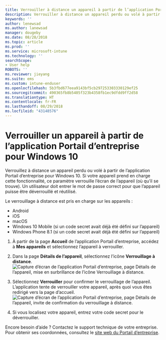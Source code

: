 ```yaml
---
title: Verrouiller à distance un appareil à partir de l’application Portail d’entreprise Intune
description: Verrouiller à distance un appareil perdu ou volé à partir de l’application Portail d’entreprise Intune pour Windows 10
keywords: ''
author: lenewsad
ms.author: lanewsad
manager: dougeby
ms.date: 08/28/2018
ms.topic: article
ms.prod: ''
ms.service: microsoft-intune
ms.technology: ''
searchScope:
- User help
ROBOTS: ''
ms.reviewer: jieyang
ms.suite: ems
ms.custom: intune-enduser
ms.openlocfilehash: 5b3fbd677eea9143bf5cb297253303330129ef25
ms.sourcegitcommit: 490365fb8b5405f323b4358fb1ec9dfdd9ff2d58
ms.translationtype: HT
ms.contentlocale: fr-FR
ms.lasthandoff: 08/29/2018
ms.locfileid: "43148576"
---
```

# <a name="lock-your-device-from-the-company-portal-app-for-windows-10"></a>Verrouiller un appareil à partir de l’application Portail d’entreprise pour Windows 10

Verrouillez à distance un appareil perdu ou volé à partir de l’application Portail d’entreprise pour Windows 10. Si votre appareil prend en charge cette fonctionnalité, ce paramètre verrouille l’écran de l’appareil (où qu’il se trouve). Un utilisateur doit entrer le mot de passe correct pour que l’appareil puisse être déverrouillé et réutilisé.

Le verrouillage à distance est pris en charge sur les appareils :

* Android
* iOS
* macOS
* Windows 10 Mobile (si un code secret avait déjà été défini sur l’appareil)
* Windows Phone 8.1 (si un code secret avait déjà été défini sur l’appareil)

1. À partir de la page **Accueil** de l’application Portail d’entreprise, accédez à **Mes appareils** et sélectionnez l’appareil à verrouiller.

2. Dans la page **Détails de l’appareil**, sélectionnez l’icône **Verrouillage à distance**.  
   ![Capture d’écran de l’application Portail d’entreprise, page Détails de l’appareil, mise en surbrillance de l’icône Verrouillage à distance.](./media/1804_remote_lock_Windows_CPapp_05.png)   
3. Sélectionnez **Verrouiller** pour confirmer le verrouillage de l’appareil. L’application tente de verrouiller votre appareil, après quoi vous êtes redirigé vers la page d’accueil. 
   ![Capture d’écran de l’application Portail d’entreprise, page Détails de l’appareil, invite de confirmation du verrouillage à distance.](./media/1804_remote_lock_Windows_CPapp_06.png)  
4. Si vous localisez votre appareil, entrez votre code secret pour le déverrouiller.  

Encore besoin d’aide ? Contactez le support technique de votre entreprise. Pour obtenir ses coordonnées, consultez le [site web du Portail d’entreprise](https://go.microsoft.com/fwlink/?linkid=2010980).
